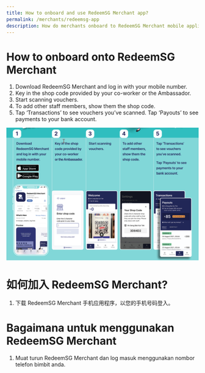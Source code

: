 ```yaml
---
title: How to onboard and use RedeemSG Merchant app?
permalink: /merchants/redeemsg-app
description: How do merchants onboard to RedeemSG Merchant mobile application?
---
```

# How to onboard onto RedeemSG Merchant
1. Download RedeemSG Merchant and log in with your mobile number.
2. Key in the shop code provided by your co-worker or the Ambassador.
3. Start scanning vouchers.
4. To add other staff members, show them the shop code.
5. Tap ‘Transactions’ to see vouchers you’ve scanned. Tap ‘Payouts’ to see payments to your bank account.

![Alt text for image on Isomer site](/images/steps-onboard-redeemsg-merchant-app.jpg)

# 如何加入 RedeemSG Merchant?
1. 下载 RedeemSG Merchant 手机应用程序，以您的手机号码登入。

# Bagaimana untuk menggunakan RedeemSG Merchant
1. Muat turun RedeemSG Merchant dan log masuk menggunakan nombor telefon bimbit anda.